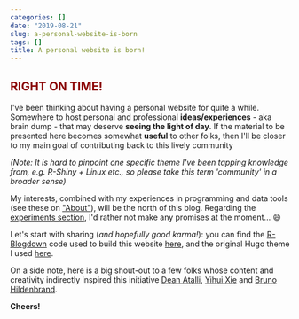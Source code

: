 ```yaml
---
categories: []
date: "2019-08-21"
slug: a-personal-website-is-born
tags: []
title: A personal website is born!
---
```


## <span style="color:darkred">RIGHT ON TIME!</span>

I've been thinking about having a personal website for quite a while. Somewhere to host personal and professional **ideas/experiences** - aka brain dump - that may deserve **seeing the light of day**. If the material to be presented here becomes somewhat **useful** to other folks, then I'll be closer to my main goal of contributing back to this lively community  

*(Note: It is hard to pinpoint one specific theme I've been tapping knowledge from, e.g. R-Shiny + Linux etc., so please take this term 'community' in a broader sense)*  

My interests, combined with my experiences in programming and data tools (see these on ["About"](https://renzocsilva.ca/about)), will be the north of this blog. Regarding the [experiments section](http://renzocsilva.ca/project), I'd rather not make any promises at the moment... :smile:

Let's start with sharing (*and hopefully good karma!*): you can find the [R-Blogdown](https://bookdown.org/yihui/blogdown/) code used to build this website [here](https://github.com/renzocsilva/webpage), and the original Hugo theme I used [here](https://github.com/naro143/hugo-coder-portfolio).

On a side note, here is a big shout-out to a few folks whose content and creativity indirectly inspired this initiative [Dean Atalli](https://deanattali.com/), [Yihui Xie](https://yihui.name) and [Bruno Hildenbrand](https://blog.hildenco.com/).

**Cheers!**



